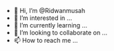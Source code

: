 - 👋 Hi, I’m @Ridwanmusah
- 👀 I’m interested in ...
- 🌱 I’m currently learning ...
- 💞️ I’m looking to collaborate on ...
- 📫 How to reach me ...

<!---
Ridwanmusah/Ridwanmusah is a ✨ special ✨ repository because its `README.md` (this file) appears on your GitHub profile.
You can click the Preview link to take a look at your changes.
--->
